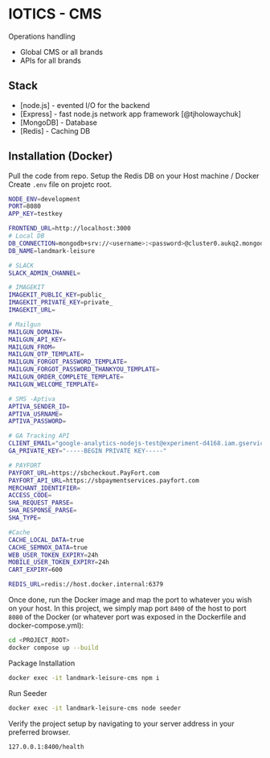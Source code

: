 # IOTICS - CMS
Operations handling

- Global CMS or all brands
- APIs for all brands

## Stack
- [node.js] - evented I/O for the backend
- [Express] - fast node.js network app framework [@tjholowaychuk]
- [MongoDB] - Database
- [Redis] - Caching DB

## Installation (Docker)

Pull the code from repo.
Setup the Redis DB on your Host machine / Docker 
Create `.env` file on projetc root.
```sh
NODE_ENV=development
PORT=8080
APP_KEY=testkey

FRONTEND_URL=http://localhost:3000
# Local DB
DB_CONNECTION=mongodb+srv://<username>:<password>@cluster0.aukq2.mongodb.net/?retryWrites=true&w=majority
DB_NAME=landmark-leisure

# SLACK
SLACK_ADMIN_CHANNEL=

# IMAGEKIT
IMAGEKIT_PUBLIC_KEY=public_
IMAGEKIT_PRIVATE_KEY=private_
IMAGEKIT_URL=

# Mailgun
MAILGUN_DOMAIN=
MAILGUN_API_KEY=
MAILGUN_FROM=
MAILGUN_OTP_TEMPLATE=
MAILGUN_FORGOT_PASSWORD_TEMPLATE=
MAILGUN_FORGOT_PASSWORD_THANKYOU_TEMPLATE=
MAILGUN_ORDER_COMPLETE_TEMPLATE=
MAILGUN_WELCOME_TEMPLATE=

# SMS -Aptiva
APTIVA_SENDER_ID=
APTIVA_USRNAME=
APTIVA_PASSWORD=

# GA Tracking API
CLIENT_EMAIL="google-analytics-nodejs-test@experiment-d4168.iam.gserviceaccount.com"
GA_PRIVATE_KEY="-----BEGIN PRIVATE KEY-----"

# PAYFORT
PAYFORT_URL=https://sbcheckout.PayFort.com
PAYFORT_API_URL=https://sbpaymentservices.payfort.com
MERCHANT_IDENTIFIER=
ACCESS_CODE=
SHA_REQUEST_PARSE=
SHA_RESPONSE_PARSE=
SHA_TYPE=

#Cache
CACHE_LOCAL_DATA=true
CACHE_SEMNOX_DATA=true
WEB_USER_TOKEN_EXPIRY=24h
MOBILE_USER_TOKEN_EXPIRY=24h
CART_EXPIRY=600

REDIS_URL=redis://host.docker.internal:6379
```
Once done, run the Docker image and map the port to whatever you wish on
your host. In this project, we simply map port `8400` of the host to
port `8080` of the Docker (or whatever port was exposed in the Dockerfile and docker-compose.yml):

```sh
cd <PROJECT_ROOT>
docker compose up --build
```

Package Installation
```sh
docker exec -it landmark-leisure-cms npm i
```

Run Seeder
```sh
docker exec -it landmark-leisure-cms node seeder
```

Verify the project setup by navigating to your server address in
your preferred browser.

```sh
127.0.0.1:8400/health
```

